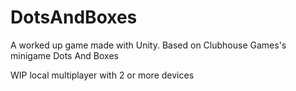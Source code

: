 # DotsAndBoxes
A worked up game made with Unity. Based on Clubhouse Games's minigame Dots And Boxes

WIP local multiplayer with 2 or more devices
